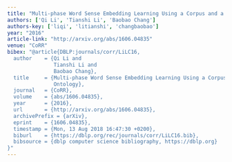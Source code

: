 ```yaml
---
title: "Multi-phase Word Sense Embedding Learning Using a Corpus and a Lexical Ontology."
authors: ['Qi Li', 'Tianshi Li', 'Baobao Chang']
authors-key: ['liqi', 'litianshi', 'changbaobao']
year: "2016"
article-link: "http://arxiv.org/abs/1606.04835"
venue: "CoRR"
bibex: "@article{DBLP:journals/corr/LiLC16,
  author    = {Qi Li and
               Tianshi Li and
               Baobao Chang},
  title     = {Multi-phase Word Sense Embedding Learning Using a Corpus and a Lexical
               Ontology},
  journal   = {CoRR},
  volume    = {abs/1606.04835},
  year      = {2016},
  url       = {http://arxiv.org/abs/1606.04835},
  archivePrefix = {arXiv},
  eprint    = {1606.04835},
  timestamp = {Mon, 13 Aug 2018 16:47:30 +0200},
  biburl    = {https://dblp.org/rec/journals/corr/LiLC16.bib},
  bibsource = {dblp computer science bibliography, https://dblp.org}
}"
---
```


